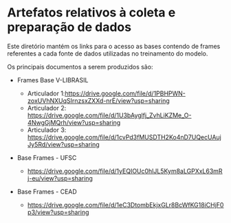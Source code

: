 # Artefatos relativos à coleta e preparação de dados

Este diretório mantém os links para o acesso as bases contendo de frames referentes a cada fonte de dados utilizadas no treinamento do modelo.

Os principais documentos a serem produzidos são:

* Frames Base V-LIBRASIL
  	* Articulador 1:https://drive.google.com/file/d/1PBHPWN-zoxUVhNXUqSIrnzsxZXXd-nrE/view?usp=sharing
 	* Articulador 2: https://drive.google.com/file/d/1U3bAyglfj_ZvhLiKZMe_O-4NwgGjMQrh/view?usp=sharing
  	* Articulador 3: https://drive.google.com/file/d/1cvPd3fMUSDTH2Ko4nD7UQecUAujJy5Rd/view?usp=sharing

* Base Frames - UFSC
	* https://drive.google.com/file/d/1yEQIOUc0hlJL5Kym8aLGPXxL63mRj-eu/view?usp=sharing

* Base Frames - CEAD
	* https://drive.google.com/file/d/1eC3DtombEkjxGLr8BcWfKG18iCHjF0p3/view?usp=sharing
